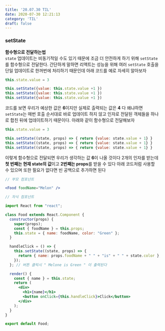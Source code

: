 ```yaml
---
title: '20.07.30 TIL'
date: 2020-07-30 12:21:13
category: 'TIL'
draft: false
---
```




### setState
**함수형으로 전달하는법**<br>
`state` 업데이트는 비동기적일 수도 있기 때문에 조금 더 안전하게 하기 위해 `setState`를 함수형으로 전달한다. 간단하게 말하면 리액트는 성능을 위해 여러 `setState` 호출을 단일 업데이트로 한꺼번에 처리하기 때문인데 아래 코드를 예로 자세히 알아보자

```jsx
this.state.value = 3

this.setState({value: this.state.value +1 })
this.setState({value: this.state.value +1 })
this.setState({value: this.state.value +1 })
```

코드를 보면 우리가 예상한 값은 **6**이지만 실제로 출력되는 값은 **4** 다 왜냐하면 `setState`는 매번 호출 순서대로 바로 업데이트 하지 않고 인자로 전달된 객체들을 하나로 합친 뒤에 업데이트하기 때문이다. 아래와 같이 함수형으로 전달해보자

```jsx
this.state.value = 3

this.setState((state, props) => { return {value: state.value + 1} }
this.setState((state, props) => { return {value: state.value + 1} }
this.setState((state, props) => { return {value: state.value + 1} }
```

이렇게 함수형으로 전달되면 우리가 생각하는 값 **6**이 나올 것이다 2개의 인자를 받는데 **첫 번째는 현재 state의 값**이고 **2번째는 props**를 받을 수 있다 아래 코드처럼 사용할 수 있으며 또한 필요가 없다면 빈 공백으로 추가하면 된다

```jsx
// 부모 컴포넌트

<Food foodName="Melon" />
```

```jsx
// 자식 컴포넌트

import React from "react";

class Food extends React.Component {
  constructor(props) {
    super(props);
    const { foodName } = this.props;
    this.state = { name: foodName, color: "Green" };
  }

  handleClick = () => {
    this.setState((state, props) => {
      return { name: props.foodName + " " + "is" + " " + state.color };
    });
  }; // 버튼 클릭시 " Melone is Green " 이 출력된다

  render() {
    const { name } = this.state;
    return (
      <div>
        <h1>{name}</h1>
        <button onClick={this.handleClick}>Click</button>
      </div>
    );
  }
}

export default Food;

```